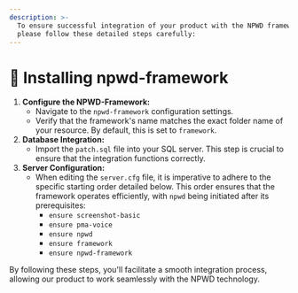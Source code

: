 ```yaml
---
description: >-
  To ensure successful integration of your product with the NPWD framework,
  please follow these detailed steps carefully:
---
```


# 🧠 Installing npwd-framework

1. **Configure the NPWD-Framework:**
   * Navigate to the `npwd-framework` configuration settings.
   * Verify that the framework's name matches the exact folder name of your resource. By default, this is set to `framework`.
2. **Database Integration:**
   * Import the `patch.sql` file into your SQL server. This step is crucial to ensure that the integration functions correctly.
3. **Server Configuration:**
   * When editing the `server.cfg` file, it is imperative to adhere to the specific starting order detailed below. This order ensures that the framework operates efficiently, with `npwd` being initiated after its prerequisites:
     * `ensure screenshot-basic`
     * `ensure pma-voice`
     * `ensure npwd`
     * `ensure framework`
     * `ensure npwd-framework`

By following these steps, you'll facilitate a smooth integration process, allowing our product to work seamlessly with the NPWD technology.
